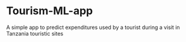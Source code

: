 # Tourism-ML-app
A simple app to predict expenditures used by a tourist during a visit in Tanzania touristic sites
